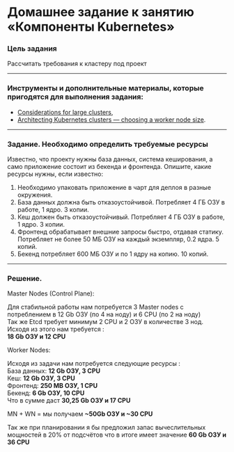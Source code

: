 # Домашнее задание к занятию «Компоненты Kubernetes»

### Цель задания

Рассчитать требования к кластеру под проект

------

### Инструменты и дополнительные материалы, которые пригодятся для выполнения задания:

- [Considerations for large clusters](https://kubernetes.io/docs/setup/best-practices/cluster-large/),
- [Architecting Kubernetes clusters — choosing a worker node size](https://learnk8s.io/kubernetes-node-size).

------

### Задание. Необходимо определить требуемые ресурсы
Известно, что проекту нужны база данных, система кеширования, а само приложение состоит из бекенда и фронтенда. Опишите, какие ресурсы нужны, если известно:

1. Необходимо упаковать приложение в чарт для деплоя в разные окружения. 
2. База данных должна быть отказоустойчивой. Потребляет 4 ГБ ОЗУ в работе, 1 ядро. 3 копии. 
3. Кеш должен быть отказоустойчивый. Потребляет 4 ГБ ОЗУ в работе, 1 ядро. 3 копии. 
4. Фронтенд обрабатывает внешние запросы быстро, отдавая статику. Потребляет не более 50 МБ ОЗУ на каждый экземпляр, 0.2 ядра. 5 копий. 
5. Бекенд потребляет 600 МБ ОЗУ и по 1 ядру на копию. 10 копий.

----

### Решение.

Master Nodes (Control Plane):  

Для стабильной работы нам потребуется 3 Master nodes с потреблением в 12 Gb ОЗУ (по 4 на ноду) и 6 CPU (по 2 на ноду)  
Так же Etcd требует минимум 2 CPU и 2 ОЗУ в количестве 3 нод.
Исходя из этого нам требуется :  
**18 Gb ОЗУ и 12 CPU** 

Worker Nodes:  

Исходя из задачи нам потребуется следующие ресурсы :  
База данных: **12 Gb ОЗУ, 3 CPU**  
Кеш: **12 Gb ОЗУ, 3 CPU**  
Фронтенд: **250 MB ОЗУ, 1 CPU**  
Бекенд: **6 Gb ОЗУ, 10 CPU**  
Что в сумме даст **30,25 Gb ОЗУ и 17 CPU**  

MN + WN = мы получаем **~50Gb ОЗУ и ~30 CPU**

Так же при планировании я бы предложил запас вычеслительных мощностей в 20% от подсчётов что в итоге имеет значение **60 Gb ОЗУ и 36 CPU**
